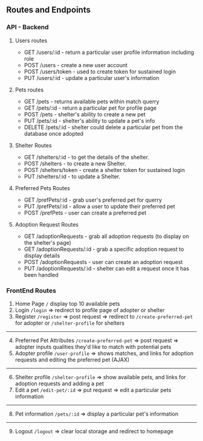 ## Routes and Endpoints

### API - Backend
1. Users routes
   * GET /users/:id - return a particular user profile information including role
   * POST /users - create a new user account
   * POST /users/token - used to create token for sustained login
   * PUT /users/:id - update a particular user's information

2. Pets routes
   * GET /pets - returns available pets within match querry
   * GET /pets/:id - return a particular pet for profile page
   * POST /pets - shelter's ability to create a new pet
   * PUT /pets/:id - shelter's ability to update a pet's info
   * DELETE /pets/:id - shelter could delete a particular pet from the database once adopted

3. Shelter Routes
   * GET /shelters/:id  - to get the details of the shelter.
   * POST /shelters - to create a new Shelter.
   * POST /shelters/token - create a shelter token for sustained login
   * PUT /shelters/:id - to update a Shelter.

4. Preferred Pets Routes
   * GET /prefPets/:id - grab user's preferred pet for querry
   * PUT /prefPets/:id - allow a user to update their preferred pet
   * POST /prefPets - user can create a preferred pet

5. Adoption Request Routes
   * GET /adoptionRequests - grab all adoption requests (to display on the shelter's page)
   * GET /adoptionRequests/:id - grab a specific adoption request to display details
   * POST /adoptionRequests - user can create an adoption request
   * PUT /adoptionRequests/:id - shelter can edit a request once it has been handled

### FrontEnd Routes
1. Home Page `/` display top 10 available pets
2. Login `/login` => redirect to profile page of adopter or shelter
3. Register `/register` => post request => redirect to `/create-preferred-pet` for adopter or `/shelter-profile` for shelters
___
4. Preferred Pet Attributes `/create-preferred-pet` => post request => adopter inputs qualities they'd like to match with potential pets
5. Adopter profile `/user-profile` => shows matches, and links for adoption requests and editing the preferred pet (AJAX)
___
6. Shelter profile `/shelter-profile` => show available pets, and links for adoption requests and adding a pet
7. Edit a pet `/edit-pet/:id` => put request => edit a particular pets information
___
8. Pet information `/pets/:id` => display a particular pet's information
---
9. Logout `/logout` => clear local storage and redirect to homepage
